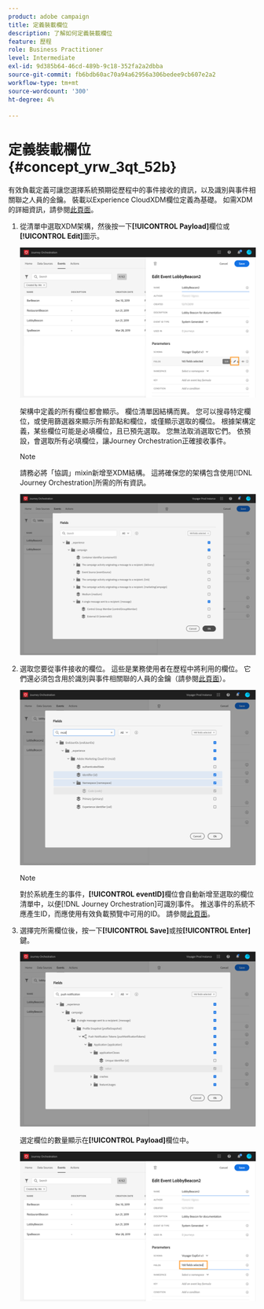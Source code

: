 ```yaml
---
product: adobe campaign
title: 定義裝載欄位
description: 了解如何定義裝載欄位
feature: 歷程
role: Business Practitioner
level: Intermediate
exl-id: 9d385b64-46cd-489b-9c18-352fa2a2dbba
source-git-commit: fb6bdb60ac70a94a62956a306bedee9cb607e2a2
workflow-type: tm+mt
source-wordcount: '300'
ht-degree: 4%

---
```


# 定義裝載欄位 {#concept_yrw_3qt_52b}

有效負載定義可讓您選擇系統預期從歷程中的事件接收的資訊，以及識別與事件相關聯之人員的金鑰。 裝載以Experience CloudXDM欄位定義為基礎。 如需XDM的詳細資訊，請參閱[此頁面](https://experienceleague.adobe.com/docs/experience-platform/xdm/home.html)。

1. 從清單中選取XDM架構，然後按一下&#x200B;**[!UICONTROL Payload]**&#x200B;欄位或&#x200B;**[!UICONTROL Edit]**&#x200B;圖示。

   ![](../assets/journey8.png)

   架構中定義的所有欄位都會顯示。 欄位清單因結構而異。 您可以搜尋特定欄位，或使用篩選器來顯示所有節點和欄位，或僅顯示選取的欄位。 根據架構定義，某些欄位可能是必填欄位，且已預先選取。 您無法取消選取它們。 依預設，會選取所有必填欄位，讓Journey Orchestration正確接收事件。

   >[!NOTE]
   >
   >請務必將「協調」mixin新增至XDM結構。 這將確保您的架構包含使用[!DNL Journey Orchestration]所需的所有資訊。

   ![](../assets/journey9.png)

1. 選取您要從事件接收的欄位。 這些是業務使用者在歷程中將利用的欄位。 它們還必須包含用於識別與事件相關聯的人員的金鑰（請參閱[此頁面](../event/defining-the-event-key.md)）。

   ![](../assets/journey10.png)

   >[!NOTE]
   >
   >對於系統產生的事件，**[!UICONTROL eventID]**&#x200B;欄位會自動新增至選取的欄位清單中，以便[!DNL Journey Orchestration]可識別事件。 推送事件的系統不應產生ID，而應使用有效負載預覽中可用的ID。 請參閱[此頁面](../event/previewing-the-payload.md)。

1. 選擇完所需欄位後，按一下&#x200B;**[!UICONTROL Save]**&#x200B;或按&#x200B;**[!UICONTROL Enter]**&#x200B;鍵。

   ![](../assets/journey11.png)

   選定欄位的數量顯示在&#x200B;**[!UICONTROL Payload]**&#x200B;欄位中。

   ![](../assets/journey12.png)
